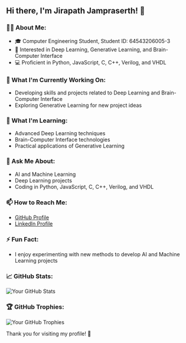 ## Hi there, I'm Jirapath Jampraserth! 👋

### 🧑‍💻 About Me:
- 🎓 Computer Engineering Student, Student ID: 64543206005-3
- 🌟 Interested in Deep Learning, Generative Learning, and Brain-Computer Interface
- 💻 Proficient in Python, JavaScript, C, C++, Verilog, and VHDL

### 🔭 What I'm Currently Working On:
- Developing skills and projects related to Deep Learning and Brain-Computer Interface
- Exploring Generative Learning for new project ideas

### 🌱 What I'm Learning:
- Advanced Deep Learning techniques
- Brain-Computer Interface technologies
- Practical applications of Generative Learning

### 💬 Ask Me About:
- AI and Machine Learning
- Deep Learning projects
- Coding in Python, JavaScript, C, C++, Verilog, and VHDL

### 📫 How to Reach Me:
- [GitHub Profile](https://github.com/Jiraphat-DEV)
- [LinkedIn Profile](https://www.linkedin.com/in/jiraphat-jamprasert-659b58259/)

### ⚡ Fun Fact:
- I enjoy experimenting with new methods to develop AI and Machine Learning projects

### 📈 GitHub Stats:
![Your GitHub Stats](https://github-readme-stats.vercel.app/api?username=Jiraphat-DEV&show_icons=true&theme=radical)

### 🏆 GitHub Trophies:
![Your GitHub Trophies](https://github-profile-trophy.vercel.app/?username=Jiraphat-DEV&theme=radical)

Thank you for visiting my profile! 🙏
